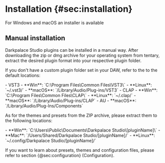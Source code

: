 
# Installation {#sec:installation}

<div class="quote bg-yellow">For Windows and macOS an installer is available</div>
<span class="spacer"/>

## Manual installation
Darkpalace Studio plugins can be installed in a manual way.
After downloading the zip or dmg archive for your operating system from tentary, extract the desired plugin format into your respective plugin folder.

If you don't have a custom plugin folder set in your DAW, refer to the to the default locations:

<div class="block bg-dark-1">
- VST3
    - **Win**: `C:\Program Files\Common Files\VST3\`
    - **Linux**: `~/.vst3/`
    - **macOS**: `/Library/Audio/Plug-ins/VST3`
- CLAP
    - **Win**: `C:\Program Files\Common Files\CLAP\`
    - **Linux**: `~/.clap/`
    - **macOS**: `/Library/Audio/Plug-ins/CLAP`
- AU
    - **macOS**: `/Library/Audio/Plug-Ins/Components`
</div>
<span class="spacer"/>
    
As for the themes and presets from the ZIP archive, please extract them to the following locations:

<div class="block bg-dark-1">
- **Win**: `C:\Users\Public\Documents\Darkpalace Studio\[pluginName]\`
- **Mac**: `/Users/Shared/Darkpalace Studio/[pluginName]/`
- **Linux**: `~/.config/Darkpalace Studio/[pluginName]/`
</div>
<span class="spacer"/>

If you want to learn about presets, themes and configuration files, please refer to section {@sec:configuration} (Configuration).

<div class="pb"></div>
